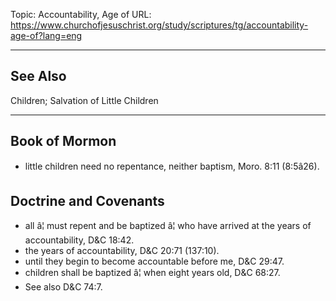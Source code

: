 Topic: Accountability, Age of
URL: https://www.churchofjesuschrist.org/study/scriptures/tg/accountability-age-of?lang=eng

---

## See Also

Children; Salvation of Little Children

---

## Book of Mormon

- little children need no repentance, neither baptism, Moro. 8:11 (8:5â26).

## Doctrine and Covenants

- all â¦ must repent and be baptized â¦ who have arrived at the years of accountability, D&C 18:42.
- the years of accountability, D&C 20:71 (137:10).
- until they begin to become accountable before me, D&C 29:47.
- children shall be baptized â¦ when eight years old, D&C 68:27.
- See also D&C 74:7.

